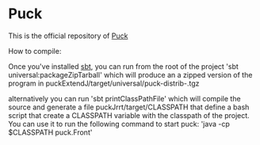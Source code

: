 # Puck

This is the official repository of <a href="http://puck.lip6.fr">Puck</a>

How to compile:

Once you've installed <a href="http://www.scala-sbt.org/">sbt</a>,
you can run from the root of the project 'sbt universal:packageZipTarball'
which will produce an a zipped version of the program in puckExtendJ/target/universal/puck-distrib-<current-time>.tgz

alternatively you can run 'sbt printClassPathFile' which will compile the source and generate a file
puckJrrt/target/CLASSPATH that define a bash script that create a CLASSPATH variable with the classpath of the project.
You can use it to run the following command to start puck:   'java -cp $CLASSPATH puck.Front'

